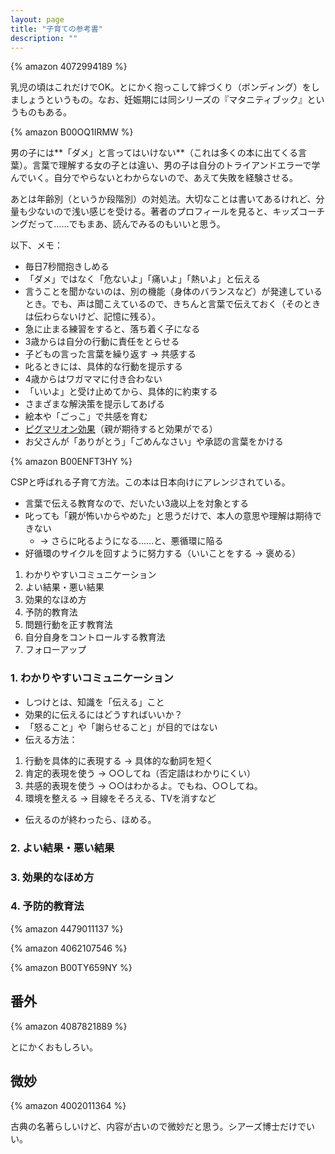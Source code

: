 ```yaml
---
layout: page
title: "子育ての参考書"
description: ""
---
```


{% amazon 4072994189 %}

乳児の頃はこれだけでOK。とにかく抱っこして絆づくり（ボンディング）をしましょうというもの。なお、妊娠期には同シリーズの『マタニティブック』というものもある。

{% amazon B00OQ1IRMW %}

男の子には**「ダメ」と言ってはいけない**（これは多くの本に出てくる言葉）。言葉で理解する女の子とは違い、男の子は自分のトライアンドエラーで学んでいく。自分でやらないとわからないので、あえて失敗を経験させる。

あとは年齢別（というか段階別）の対処法。大切なことは書いてあるけれど、分量も少ないので浅い感じを受ける。著者のプロフィールを見ると、キッズコーチングだって……でもまあ、読んでみるのもいいと思う。

以下、メモ：

* 毎日7秒間抱きしめる
* 「ダメ」ではなく「危ないよ」「痛いよ」「熱いよ」と伝える
* 言うことを聞かないのは、別の機能（身体のバランスなど）が発達しているとき。でも、声は聞こえているので、きちんと言葉で伝えておく（そのときは伝わらないけど、記憶に残る）。
* 急に止まる練習をすると、落ち着く子になる
* 3歳からは自分の行動に責任をとらせる
* 子どもの言った言葉を繰り返す → 共感する
* 叱るときには、具体的な行動を提示する
* 4歳からはワガママに付き合わない
* 「いいよ」と受け止めてから、具体的に約束する
* さまざまな解決策を提示してあげる
* 絵本や「ごっこ」で共感を育む
* [ピグマリオン効果](https://ja.wikipedia.org/wiki/%E3%83%94%E3%82%B0%E3%83%9E%E3%83%AA%E3%82%AA%E3%83%B3%E5%8A%B9%E6%9E%9C)（親が期待すると効果がでる）
* お父さんが「ありがとう」「ごめんなさい」や承認の言葉をかける

{% amazon B00ENFT3HY %}

CSPと呼ばれる子育て方法。この本は日本向けにアレンジされている。

* 言葉で伝える教育なので、だいたい3歳以上を対象とする
* 叱っても「親が怖いからやめた」と思うだけで、本人の意思や理解は期待できない
  * → さらに叱るようになる……と、悪循環に陥る
* 好循環のサイクルを回すように努力する（いいことをする → 褒める）

1. わかりやすいコミュニケーション
2. よい結果・悪い結果
3. 効果的なほめ方
4. 予防的教育法
5. 問題行動を正す教育法
6. 自分自身をコントロールする教育法
7. フォローアップ

### 1. わかりやすいコミュニケーション

* しつけとは、知識を「伝える」こと
* 効果的に伝えるにはどうすればいいか？
* 「怒ること」や「謝らせること」が目的ではない
* 伝える方法：

1. 行動を具体的に表現する → 具体的な動詞を短く
2. 肯定的表現を使う → ○○してね（否定語はわかりにくい）
3. 共感的表現を使う → ○○はわかるよ。でもね、○○してね。
4. 環境を整える → 目線をそろえる、TVを消すなど

* 伝えるのが終わったら、ほめる。

### 2. よい結果・悪い結果

### 3. 効果的なほめ方

### 4. 予防的教育法

{% amazon 4479011137 %}

{% amazon 4062107546 %}

{% amazon B00TY659NY %}

## 番外

{% amazon 4087821889 %}

とにかくおもしろい。

## 微妙

{% amazon 4002011364 %}

古典の名著らしいけど、内容が古いので微妙だと思う。シアーズ博士だけでいい。
